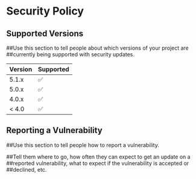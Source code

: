 # Security Policy

## Supported Versions

##Use this section to tell people about which versions of your project are
##currently being supported with security updates.

| Version | Supported          |
| ------- | ------------------ |
| 5.1.x   | :white_check_mark: |
| 5.0.x   | :white_check_mark: |
| 4.0.x   | :white_check_mark: |
| < 4.0   | :white_check_mark: |

## Reporting a Vulnerability

##Use this section to tell people how to report a vulnerability.

##Tell them where to go, how often they can expect to get an update on a
##reported vulnerability, what to expect if the vulnerability is accepted or
##declined, etc.
